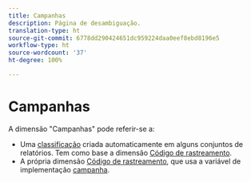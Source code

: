 ```yaml
---
title: Campanhas
description: Página de desambiguação.
translation-type: ht
source-git-commit: 6778dd290424651dc959224daa0eef8ebd8196e5
workflow-type: ht
source-wordcount: '37'
ht-degree: 100%

---
```



# Campanhas

A dimensão &quot;Campanhas&quot; pode referir-se a:

* Uma [classificação](../classifications/c-classifications.md) criada automaticamente em alguns conjuntos de relatórios. Tem como base a dimensão [Código de rastreamento](tracking-code.md).
* A própria dimensão [Código de rastreamento](tracking-code.md), que usa a variável de implementação [campanha](/help/implement/vars/page-vars/campaign.md).
